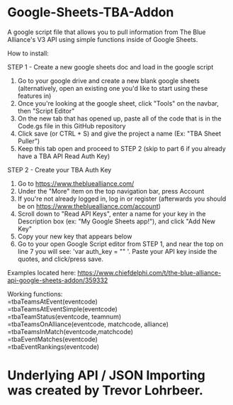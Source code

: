 # Google-Sheets-TBA-Addon
A google script file that allows you to pull information from The Blue Alliance's V3 API using simple functions inside of Google Sheets.

How to install:

STEP 1 - Create a new google sheets doc and load in the google script
1. Go to your google drive and create a new blank google sheets (alternatively, open an existing one you'd like to start using these features in)
2. Once you're looking at the google sheet, click "Tools" on the navbar, then "Script Editor"
3. On the new tab that has opened up, paste all of the code that is in the Code.gs file in this GitHub repository
4. Click save (or CTRL + S) and give the project a name (Ex: "TBA Sheet Puller")
5. Keep this tab open and proceed to STEP 2 (skip to part 6 if you already have a TBA API Read Auth Key)

STEP 2 - Create your TBA Auth Key
1. Go to https://www.thebluealliance.com/
2. Under the "More" item on the top navigation bar, press Account
3. If you're not already logged in, log in or register (afterwards you should be on https://www.thebluealliance.com/account)
4. Scroll down to "Read API Keys", enter a name for your key in the Description box (ex: "My Google Sheets app!"), and click "Add New Key"
5. Copy your new key that appears below
6. Go to your open Google Script editor from STEP 1, and near the top on line 7 you will see: 'var auth_key = "" '. Paste your API key inside the quotes, and click/press save.

Examples located here: https://www.chiefdelphi.com/t/the-blue-alliance-api-google-sheets-addon/359332

Working functions:  
=tbaTeamsAtEvent(eventcode)  
=tbaTeamsAtEventSimple(eventcode)  
=tbaTeamStatus(eventcode, teamnum)  
=tbaTeamsOnAlliance(eventcode, matchcode, alliance)  
=tbaTeamsInMatch(eventcode,matchcode)  
=tbaEventMatches(eventcode)  
=tbaEventRankings(eventcode)  

# Underlying API / JSON Importing was created by Trevor Lohrbeer.
